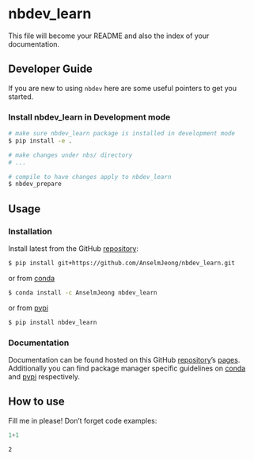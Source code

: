 # nbdev_learn


<!-- WARNING: THIS FILE WAS AUTOGENERATED! DO NOT EDIT! -->

This file will become your README and also the index of your
documentation.

## Developer Guide

If you are new to using `nbdev` here are some useful pointers to get you
started.

### Install nbdev_learn in Development mode

``` sh
# make sure nbdev_learn package is installed in development mode
$ pip install -e .

# make changes under nbs/ directory
# ...

# compile to have changes apply to nbdev_learn
$ nbdev_prepare
```

## Usage

### Installation

Install latest from the GitHub
[repository](https://github.com/AnselmJeong/nbdev_learn):

``` sh
$ pip install git+https://github.com/AnselmJeong/nbdev_learn.git
```

or from [conda](https://anaconda.org/AnselmJeong/nbdev_learn)

``` sh
$ conda install -c AnselmJeong nbdev_learn
```

or from [pypi](https://pypi.org/project/nbdev_learn/)

``` sh
$ pip install nbdev_learn
```

### Documentation

Documentation can be found hosted on this GitHub
[repository](https://github.com/AnselmJeong/nbdev_learn)’s
[pages](https://AnselmJeong.github.io/nbdev_learn/). Additionally you
can find package manager specific guidelines on
[conda](https://anaconda.org/AnselmJeong/nbdev_learn) and
[pypi](https://pypi.org/project/nbdev_learn/) respectively.

## How to use

Fill me in please! Don’t forget code examples:

``` python
1+1
```

    2
